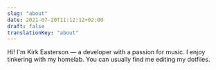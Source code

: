 ```yaml
---
slug: "about"
date: 2021-07-20T11:12:12+02:00
draft: false
translationKey: "about"
---
```


Hi! I'm Kirk Easterson — a developer with a passion for music. I enjoy tinkering with my homelab. You can usually find me editing my dotfiles.
